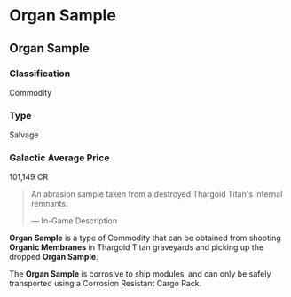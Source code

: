 # Organ Sample
## Organ Sample

		

### Classification

Commodity

### Type

Salvage

### Galactic Average Price

101,149 CR

> 
> 
> An abrasion sample taken from a destroyed Thargoid Titan's internal remnants.
> 
> 
> — In-Game Description
> 

**Organ Sample** is a type of Commodity that can be obtained from shooting **Organic Membranes** in Thargoid Titan graveyards and picking up the dropped **Organ Sample**.

The **Organ Sample** is corrosive to ship modules, and can only be safely transported using a Corrosion Resistant Cargo Rack.